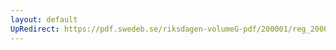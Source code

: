 ```yaml
---
layout: default
UpRedirect: https://pdf.swedeb.se/riksdagen-volumeG-pdf/200001/reg_200001/reg_200001_0026.pdf
---
```

